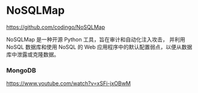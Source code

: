# NoSQLMap

https://github.com/codingo/NoSQLMap

NoSQLMap 是一种开源 Python 工具，旨在审计和自动化注入攻击，
并利用 NoSQL 数据库和使用 NoSQL 的 Web 应用程序中的默认配置弱点，以便从数据库中泄露或克隆数据。

### MongoDB

https://www.youtube.com/watch?v=xSFi-jxOBwM

